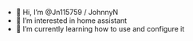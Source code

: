 - 👋 Hi, I’m @Jn115759 / JohnnyN
- 👀 I’m interested in home assistant
- 🌱 I’m currently learning how to use and configure it



<!---
Jn115759/Jn115759 is a ✨ special ✨ repository because its `README.md` (this file) appears on your GitHub profile.
You can click the Preview link to take a look at your changes.
--->
